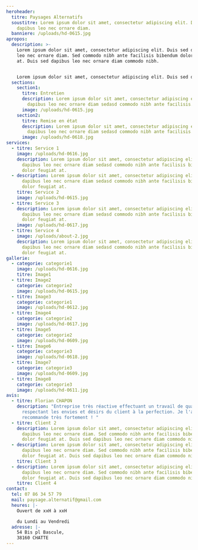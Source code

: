 ```yaml
---
heroheader:
  titre: Paysages Alternatifs
  soustitre: Lorem ipsum dolor sit amet, consectetur adipiscing elit. Duis sed
    dapibus leo nec ornare diam.
  banniere: /uploads/hd-0615.jpg
apropos:
  description: >-
    Lorem ipsum dolor sit amet, consectetur adipiscing elit. Duis sed dapibus
    leo nec ornare diam. Sed commodo nibh ante facilisis bibendum dolor feugiat
    at. Duis sed dapibus leo nec ornare diam commodo nibh.


    Lorem ipsum dolor sit amet, consectetur adipiscing elit. Duis sed dapibus leo nec ornare diam. Sed commodo nibh ante facilisis bibendum dolor feugiat at. Duis sed dapibus leo nec ornare diam commodo nibh.
  sections:
    section1:
      titre: Entretien
      description: Lorem ipsum dolor sit amet, consectetur adipiscing elit. Duis sed
        dapibus leo nec ornare diam sedasd commodo nibh ante facilisis.
      image: /uploads/hd-0615.jpg
    section2:
      titre: Remise en état
      description: Lorem ipsum dolor sit amet, consectetur adipiscing elit. Duis sed
        dapibus leo nec ornare diam sedasd commodo nibh ante facilisis.
      image: /uploads/hd-0618.jpg
services:
  - titre: Service 1
    image: /uploads/hd-0616.jpg
    description: Lorem ipsum dolor sit amet, consectetur adipiscing elit. Duis sed
      dapibus leo nec ornare diam sedasd commodo nibh ante facilisis bibendum
      dolor feugiat at.
  - description: Lorem ipsum dolor sit amet, consectetur adipiscing elit. Duis sed
      dapibus leo nec ornare diam sedasd commodo nibh ante facilisis bibendum
      dolor feugiat at.
    titre: Service 2
    image: /uploads/hd-0615.jpg
  - titre: Service 3
    description: Lorem ipsum dolor sit amet, consectetur adipiscing elit. Duis sed
      dapibus leo nec ornare diam sedasd commodo nibh ante facilisis bibendum
      dolor feugiat at.
    image: /uploads/hd-0617.jpg
  - titre: Service 4
    image: /uploads/about-2.jpg
    description: Lorem ipsum dolor sit amet, consectetur adipiscing elit. Duis sed
      dapibus leo nec ornare diam sedasd commodo nibh ante facilisis bibendum
      dolor feugiat at.
gallerie:
  - categorie: categorie1
    image: /uploads/hd-0616.jpg
    titre: Image1
  - titre: Image2
    categorie: categorie2
    image: /uploads/hd-0615.jpg
  - titre: Image3
    categorie: categorie1
    image: /uploads/hd-0612.jpg
  - titre: Image4
    categorie: categorie2
    image: /uploads/hd-0617.jpg
  - titre: Image5
    categorie: categorie2
    image: /uploads/hd-0609.jpg
  - titre: Image6
    categorie: categorie3
    image: /uploads/hd-0618.jpg
  - titre: Image7
    categorie: categorie3
    image: /uploads/hd-0609.jpg
  - titre: Image8
    categorie: categorie3
    image: /uploads/hd-0611.jpg
avis:
  - titre: Florian CHAPON
    description: "Entreprise très réactive effectuant un travail de qualité, tout en
      respectant les envies et désirs du client à la perfection. Je l'a
      recommande très fortement ! "
  - titre: Client 2
    description: Lorem ipsum dolor sit amet, consectetur adipiscing elit. Duis sed
      dapibus leo nec ornare diam. Sed commodo nibh ante facilisis bibendum
      dolor feugiat at. Duis sed dapibus leo nec ornare diam commodo nibh.
  - description: Lorem ipsum dolor sit amet, consectetur adipiscing elit. Duis sed
      dapibus leo nec ornare diam. Sed commodo nibh ante facilisis bibendum
      dolor feugiat at. Duis sed dapibus leo nec ornare diam commodo nibh.
    titre: Client 3
  - description: Lorem ipsum dolor sit amet, consectetur adipiscing elit. Duis sed
      dapibus leo nec ornare diam. Sed commodo nibh ante facilisis bibendum
      dolor feugiat at. Duis sed dapibus leo nec ornare diam commodo nibh.
    titre: Client 4
contact:
  tel: 07 86 34 57 79
  mail: paysage.alternatif@gmail.com
  heures: |-
    Ouvert de xxH à xxH

    du Lundi au Vendredi
  adresse: |-
    54 Bis pl Bascule,
    38160 CHATTE
---
```

